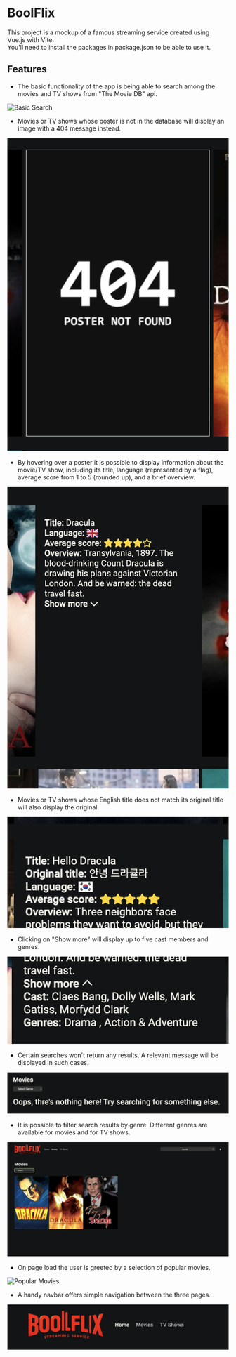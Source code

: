 # BoolFlix

This project is a mockup of a famous streaming service created using Vue.js with Vite.  
You'll need to install the packages in package.json to be able to use it.

## Features

- The basic functionality of the app is being able to search among the movies and TV shows from "The Movie DB" api.

![Basic Search](./public/img/readme-img/basic-search.png)

- Movies or TV shows whose poster is not in the database will display an image with a 404 message instead.

![Missing Poster](./public/img/readme-img/missing-poster.png)

- By hovering over a poster it is possible to display information about the movie/TV show, including its title, language (represented by a flag), average score from 1 to 5 (rounded up), and a brief overview.

![Hover Data](./public/img/readme-img/hover-data.png)

- Movies or TV shows whose English title does not match its original title will also display the original.

![Original Title](./public/img/readme-img/original-title.png)

- Clicking on "Show more" will display up to five cast members and genres.

![Show More](./public/img/readme-img/show-more.png)

- Certain searches won't return any results. A relevant message will be displayed in such cases.

![No Results](./public/img/readme-img/no-results.png)

- It is possible to filter search results by genre. Different genres are available for movies and for TV shows.

![Search Filtered](./public/img/readme-img/search-filtered.png)

- On page load the user is greeted by a selection of popular movies.

![Popular Movies](./public/img/readme-img/popular-movies.png)

- A handy navbar offers simple navigation between the three pages.

![A Handy Navbar](./public/img/readme-img/navbar.png)